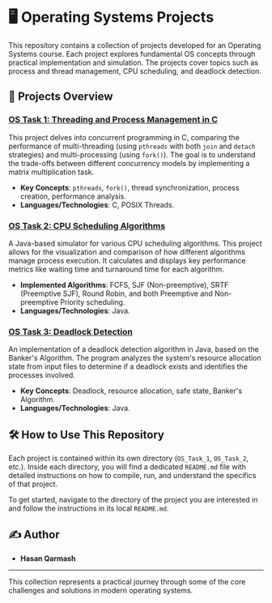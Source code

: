 # 🖥️ Operating Systems Projects

This repository contains a collection of projects developed for an Operating Systems course. Each project explores fundamental OS concepts through practical implementation and simulation. The projects cover topics such as process and thread management, CPU scheduling, and deadlock detection.

## 🚀 Projects Overview

### [OS Task 1: Threading and Process Management in C](./OS_Task_1/)

This project delves into concurrent programming in C, comparing the performance of multi-threading (using `pthreads` with both `join` and `detach` strategies) and multi-processing (using `fork()`). The goal is to understand the trade-offs between different concurrency models by implementing a matrix multiplication task.

-   **Key Concepts**: `pthreads`, `fork()`, thread synchronization, process creation, performance analysis.
-   **Languages/Technologies**: C, POSIX Threads.

### [OS Task 2: CPU Scheduling Algorithms](./OS_Task_2/)

A Java-based simulator for various CPU scheduling algorithms. This project allows for the visualization and comparison of how different algorithms manage process execution. It calculates and displays key performance metrics like waiting time and turnaround time for each algorithm.

-   **Implemented Algorithms**: FCFS, SJF (Non-preemptive), SRTF (Preemptive SJF), Round Robin, and both Preemptive and Non-preemptive Priority scheduling.
-   **Languages/Technologies**: Java.

### [OS Task 3: Deadlock Detection](./OS_Task_3/)

An implementation of a deadlock detection algorithm in Java, based on the Banker's Algorithm. The program analyzes the system's resource allocation state from input files to determine if a deadlock exists and identifies the processes involved.

-   **Key Concepts**: Deadlock, resource allocation, safe state, Banker's Algorithm.
-   **Languages/Technologies**: Java.

## 🛠️ How to Use This Repository

Each project is contained within its own directory (`OS_Task_1`, `OS_Task_2`, etc.). Inside each directory, you will find a dedicated `README.md` file with detailed instructions on how to compile, run, and understand the specifics of that project.

To get started, navigate to the directory of the project you are interested in and follow the instructions in its local `README.md`.

## ✍️ Author

-   **Hasan Qarmash**

---

This collection represents a practical journey through some of the core challenges and solutions in modern operating systems.
